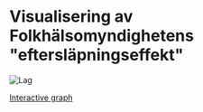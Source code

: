 # Visualisering av Folkhälsomyndighetens "eftersläpningseffekt"

![Lag](https://github.com/joelonsql/coronalyzer/blob/master/Folkhalsomyndigheten_Covid19/2020-04-15c.png?raw=true "Lag")

[Interactive graph](https://rpubs.com/purrpurr/599610)
